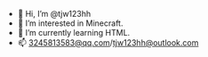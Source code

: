 - 👋 Hi, I’m @tjw123hh
- 👀 I’m interested in Minecraft.
- 🌱 I’m currently learning HTML.
- 📫 3245813583@qq.com/tjw123hh@outlook.com

<!---
tjw123hh/tjw123hh is a ✨ special ✨ repository because its `README.md` (this file) appears on your GitHub profile.
You can click the Preview link to take a look at your changes.
--->
